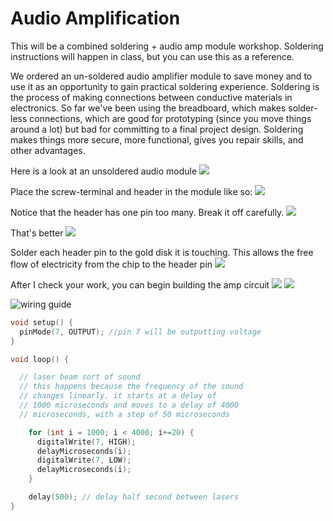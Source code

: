 # Audio Amplification

This will be a combined soldering + audio amp module workshop. Soldering instructions will happen in class, but you can use this as a reference.

We ordered an un-soldered audio amplifier module to save money and to use it as an opportunity to gain practical soldering experience. Soldering is the process of making connections between conductive materials in electronics. So far we've been using the breadboard, which makes solder-less connections, which are good for prototyping (since you move things around a lot) but bad for committing to a final project design. Soldering makes things more secure, more functional, gives you repair skills, and other advantages.

Here is a look at an unsoldered audio module
![](images/1.png)

Place the screw-terminal and header in the module like so:
![](images/2.png)

Notice that the header has one pin too many. Break it off carefully.
![](images/3.png)

That's better
![](images/4.png)

Solder each header pin to the gold disk it is touching. This allows the free flow of electricity from the chip to the header pin
![](images/5.png)

After I check your work, you can begin building the amp circuit
![](images/6.png)
![](images/7.png)

![wiring guide](wiring-pam8302)

```c
void setup() {
  pinMode(7, OUTPUT); //pin 7 will be outputting voltage
}

void loop() {

  // laser beam sort of sound
  // this happens because the frequency of the sound
  // changes linearly. it starts at a delay of
  // 1000 microseconds and moves to a delay of 4000
  // microseconds, with a step of 50 microseconds

    for (int i = 1000; i < 4000; i+=20) {
      digitalWrite(7, HIGH);
      delayMicroseconds(i);
      digitalWrite(7, LOW);
      delayMicroseconds(i);
    }

    delay(500); // delay half second between lasers
}
```
